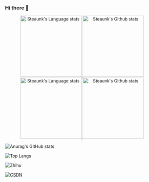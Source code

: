 ### Hi there 👋

<!-- Light Mode -->
<div align="center"> 
<a href="https://github.com/anuraghazra/github-readme-stats#gh-light-mode-only">
<img height=200 src="https://github-readme-stats.vercel.app/api?username=Steaunk&show_icons=true" alt="Steaunk's Language stats" />
</a>
<a href="https://github.com/anuraghazra/github-readme-stats#gh-light-mode-only">
<img height=200 src="https://github-readme-stats.vercel.app/api/top-langs/?username=Steaunk&layout=compact" alt="Steaunk's Github stats" />
</a>
</div>

<!-- Dark Mode -->
<div align="center"> 
<a href="https://github.com/anuraghazra/github-readme-stats#gh-dark-mode-only">
<img height=200 src="https://github-readme-stats.vercel.app/api?username=Steaunk&show_icons=true" alt="Steaunk's Language stats" />
</a>
<a href="https://github.com/anuraghazra/github-readme-stats#gh-dark-mode-only">
<img height=200 src="https://github-readme-stats.vercel.app/api/top-langs/?username=Steaunk&layout=compact" alt="Steaunk's Github stats" />
</a>
</div>

![Anurag's GitHub stats](https://github-readme-stats.vercel.app/api?username=Steaunk&show_icons=true)

![Top Langs](https://github-readme-stats.vercel.app/api/top-langs/?username=Steaunk&layout=compact)

![Zhihu](https://stats.justsong.cn/api/zhihu?username=Steaunk)

[![CSDN](https://stats.justsong.cn/api/csdn?id=Steaunk)](https://blog.csdn.net/Steaunk)


<!--
**Steaunk/Steaunk** is a ✨ _special_ ✨ repository because its `README.md` (this file) appears on your GitHub profile.

Here are some ideas to get you started:

- 🔭 I’m currently working on ...
- 🌱 I’m currently learning ...
- 👯 I’m looking to collaborate on ...
- 🤔 I’m looking for help with ...
- 💬 Ask me about ...
- 📫 How to reach me: ...
- 😄 Pronouns: ...
- ⚡ Fun fact: ...
-->
